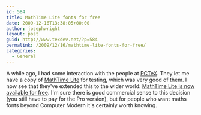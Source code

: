 ```yaml
---
id: 584
title: MathTime Lite fonts for free
date: 2009-12-16T13:38:05+00:00
author: josephwright
layout: post
guid: http://www.texdev.net/?p=584
permalink: /2009/12/16/mathtime-lite-fonts-for-free/
categories:
  - General
---
```

A while ago, I had some interaction with the people at [PCTeX](http://pctex.com/). They let me have a copy of [MathTime Lite](http://pctex.com/mtpro2.html#MTPro2_Lite) for testing, which was very good of them. I now see that they've extended this to the wider world: [MathTime Lite is now available for free](http://pctex.com/mtpro2.html#Pricing). I'm sure there is good commercial sense to this decision (you still have to pay for the Pro version), but for people who want maths fonts beyond Computer Modern it's certainly worth knowing.
